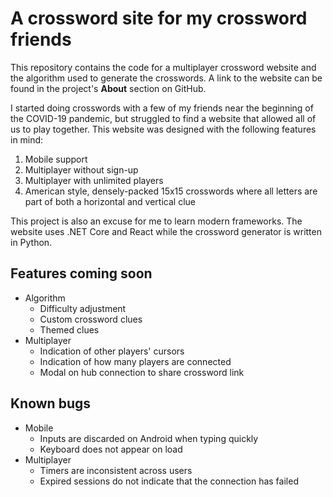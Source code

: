 # A crossword site for my crossword friends

This repository contains the code for a multiplayer crossword website and the algorithm used to generate the crosswords. A link to the website can be found in the project's **About** section on GitHub.

I started doing crosswords with a few of my friends near the beginning of the COVID-19 pandemic, but struggled to find a website that allowed all of us to play together. This website was designed with the following features in mind:

1. Mobile support
2. Multiplayer without sign-up
3. Multiplayer with unlimited players
4. American style, densely-packed 15x15 crosswords where all letters are part of both a horizontal and vertical clue

This project is also an excuse for me to learn modern frameworks. The website uses .NET Core and React while the crossword generator is written in Python.

## Features coming soon
- Algorithm
    - Difficulty adjustment
    - Custom crossword clues
    - Themed clues
- Multiplayer
    - Indication of other players' cursors
    - Indication of how many players are connected
    - Modal on hub connection to share crossword link

## Known bugs
- Mobile
    - Inputs are discarded on Android when typing quickly
    - Keyboard does not appear on load
- Multiplayer
    - Timers are inconsistent across users
    - Expired sessions do not indicate that the connection has failed
